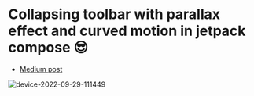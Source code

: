 # Collapsing toolbar with parallax effect and curved motion in jetpack compose 😎
 
* [Medium post](https://medium.com/@morad.azzouzi/collapsing-toolbar-with-parallax-effect-and-curve-motion-in-jetpack-compose-9ed1c3c0393f)

![device-2022-09-29-111449](https://user-images.githubusercontent.com/21988512/192992503-dc292bc8-b9d9-4e0d-a731-b6f08abcdc35.gif)
